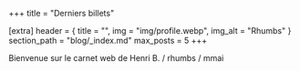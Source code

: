 +++
title = "Derniers billets"

[extra]
header = { title = "", img = "img/profile.webp", img_alt = "Rhumbs" }
section_path = "blog/_index.md"
max_posts = 5
+++

Bienvenue sur le carnet web de Henri B. / rhumbs / mmai
